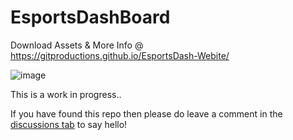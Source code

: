 # EsportsDashBoard

Download Assets & More Info @ https://gitproductions.github.io/EsportsDash-Webite/

![image](https://github.com/user-attachments/assets/37ab52fa-30df-44b6-b57e-abd5480d13f1)


This is a work in progress.. 

If you have found this repo then please do leave a comment in the [discussions tab](https://github.com/GitProductions/EsportsDashBoard/discussions) to say hello!




